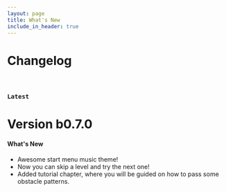 ```yaml
---
layout: page
title: What's New
include_in_header: true
---
```


# Changelog
<br>

### `Latest`
# **Version b0.7.0**

#### What's New
 - Awesome start menu music theme!
 - Now you can skip a level and try the next one!
 - Added tutorial chapter, where you will be guided on how to pass some obstacle patterns.

<br>
